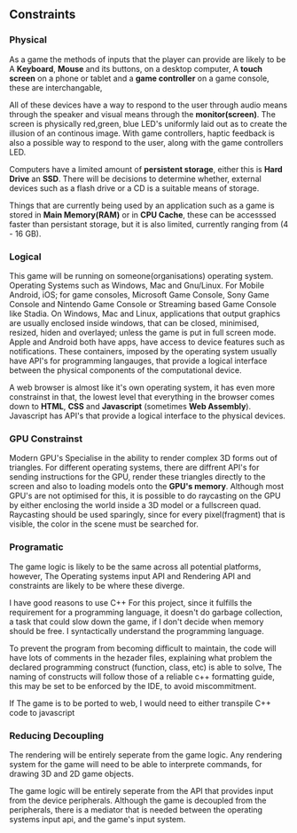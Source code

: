 
## Constraints ##

### Physical ###
As a game the methods of inputs that the player can provide are likely to be A **Keyboard**, **Mouse** and its buttons, on a desktop computer, A **touch screen** on a phone or tablet and a  **game controller** on a game console, these are interchangable, 

All of these devices have a way to respond to the user through audio means through the speaker and visual means through the **monitor(screen)**. The screen is physically red,green, blue LED's uniformly laid out as to create the illusion of an continous image. With game controllers, haptic feedback is also a possible way to respond to the user, along with the game controllers LED.

Computers have a limited amount of **persistent storage**, either this is **Hard Drive** an **SSD**. There will be decisions to determine whether, external devices such as a flash drive or a CD is a suitable means of storage.

Things that are currently being used by an application such as a game is stored in **Main Memory(RAM)** or in **CPU Cache**, these can be accesssed faster than persistant storage, but it is also limited, currently ranging from (4 - 16 GB).

### Logical ###
This game will be running on someone(organisations) operating system. Operating Systems such as Windows, Mac and Gnu/Linux. For Mobile Android, iOS; for game consoles, Microsoft Game Console, Sony Game Console and Nintendo Game Console or Streaming based Game Console like Stadia. On Windows, Mac and Linux, applications that output graphics are usually enclosed inside windows, that can be closed, minimised, resized, hiden and overlayed; unless the game is put in full screen mode. Apple and Android both have apps, have access to device features such as notifications. These containers, imposed by the operating system usually have API's for programming langauges, that provide a logical interface between the physical components of the computational device.


A web browser is almost like it's own operating system, it has even more constrainst in that, the lowest level that everything in the browser comes down to **HTML**, **CSS** and **Javascript** (sometimes **Web Assembly**). Javascript has API's that provide a logical interface to the physical devices.

### GPU Constrainst ###
Modern GPU's Specialise in the ability to render complex 3D forms out of triangles. For different operating systems, there are diffrent API's for sending instructions for the GPU, render these triangles directly to the screen and also to loading models onto the **GPU's memory**. Although most GPU's are not optimised for this, it is possible to do raycasting on the GPU by either enclosing the world inside a 3D model or a fullscreen quad. Raycasting should be used sparingly, since for every pixel(fragment) that is visible, the color in the scene must be searched for.

### Programatic ###

The game logic is likely to be the same across all potential platforms, however, The Operating systems input API and Rendering API and constraints are likely to be where these diverge.

I have good reasons to use C++ For this project, since it fulfills the requirement for a programming language, it doesn't do garbage collection, a task that could slow down the game, if I don't decide when memory should be free. I syntactically understand the programming language.

To prevent the program from becoming difficult to maintain, the code will have lots of comments in the hezader files, explaining what problem the declared programming construct (function, class, etc) is able to solve, The naming of constructs will follow those of a reliable c++ formatting guide, this may be set to be enforced by the IDE, to avoid miscommitment.

If The game is to be ported to web, I would need to either transpile C++ code to javascript

### Reducing Decoupling ###

The rendering will be entirely seperate from the game logic. Any rendering system for the game will need to be able to interprete commands, for drawing 3D and 2D game objects.

The game logic will be entirely seperate from the API that provides input from the device peripherals. Although the game is decoupled from the peripherals, there is a mediator that is needed between the operating systems input api, and the game's input system.